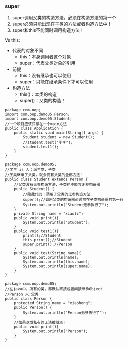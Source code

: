 ### super

1. super调用父类的构造方法，必须在构造方法的第一个
2. super必须只能出现在子类的方法或者构造方法中！
3. super和this不能同时调用构造方法！

Vs this:

- 代表的对象不同
  - this：本身调用者这个对象
  - super：代表父类对象的引用
- 前提
  - this：没有继承也可以使用
  - super：只能在继承条件下才可以使用
- 构造方法
  - this()：本类的构造
  - super()：父类的构造！

```
package com.oop;
import com.oop.demo05.Person;
import com.oop.demo05.Student;
//一个项目应该只存在一个main方法
public class Application {
    public static void main(String[] args) {
        Student student = new Student();
        //student.test("小李");
        student.test1();
    }
}
```

```
package com.oop.demo05;
//学生 is 人：派生类，子类
//子类继承了父类，就会拥有父类的全部方法！
public class Student extends Person {
    //父类没有无参构造方法，子类也不能写无参构造器
    public Student() {
        //隐藏代码：调用了父类的无参构造方法
        super();//调用父类的构造器必须放在子类构造器的第一行
        System.out.println("Student无参执行了");
    }
    private String name = "xiaoli";
    public void print(){
        System.out.println("Student");
    }
    public void test1(){
        print();//Student
        this.print();//Student
        super.print();//Person
    }
    public void test(String name){
        System.out.println(name);
        System.out.println(this.name);
        System.out.println(super.name);
    }
}
```

```
package com.oop.demo05;
//在java中，所有的类，都默认直接或者间接继承Object
//Person 人:父类
public class Person {
    protected String name = "xiaohong";
    public Person() {
        System.out.println("Person无参执行了");
    }
    //如果改成私有的无法被继承！
    public void print(){
        System.out.println("Person");
    }
}
```


